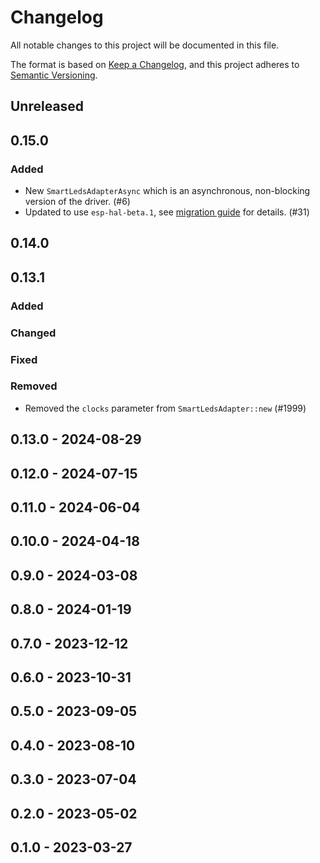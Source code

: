 # Changelog

All notable changes to this project will be documented in this file.

The format is based on [Keep a Changelog](https://keepachangelog.com/en/1.0.0/),
and this project adheres to [Semantic Versioning](https://semver.org/spec/v2.0.0.html).

## Unreleased

## 0.15.0

### Added

- New `SmartLedsAdapterAsync` which is an asynchronous, non-blocking version of the driver. (#6)
- Updated to use `esp-hal-beta.1`, see [migration guide](https://github.com/esp-rs/esp-hal/releases/tag/esp-hal-v1.0.0-beta.1) for details. (#31)

## 0.14.0

## 0.13.1

### Added

### Changed

### Fixed

### Removed

- Removed the `clocks` parameter from `SmartLedsAdapter::new` (#1999)

## 0.13.0 - 2024-08-29

## 0.12.0 - 2024-07-15

## 0.11.0 - 2024-06-04

## 0.10.0 - 2024-04-18

## 0.9.0 - 2024-03-08

## 0.8.0 - 2024-01-19

## 0.7.0 - 2023-12-12

## 0.6.0 - 2023-10-31

## 0.5.0 - 2023-09-05

## 0.4.0 - 2023-08-10

## 0.3.0 - 2023-07-04

## 0.2.0 - 2023-05-02

## 0.1.0 - 2023-03-27
